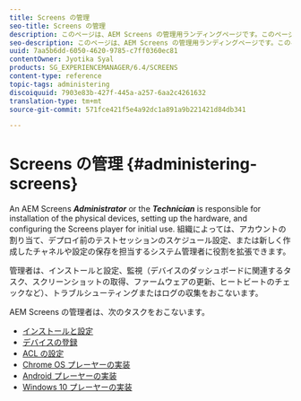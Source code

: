 ```yaml
---
title: Screens の管理
seo-title: Screens の管理
description: このページは、AEM Screens の管理用ランディングページです。このページでは、AEM Screens に関連付けられている管理者の役割について説明します。
seo-description: このページは、AEM Screens の管理用ランディングページです。このページでは、AEM Screens に関連付けられている管理者の役割について説明します。
uuid: 7aa5b6dd-6050-4620-9785-c7ff0360ec81
contentOwner: Jyotika Syal
products: SG_EXPERIENCEMANAGER/6.4/SCREENS
content-type: reference
topic-tags: administering
discoiquuid: 7903e83b-427f-445a-a257-6aa2c4261632
translation-type: tm+mt
source-git-commit: 571fce421f5e4a92dc1a891a9b221421d84db341

---
```



# Screens の管理 {#administering-screens}

An AEM Screens ***Administrator*** or the ***Technician*** is responsible for installation of the physical devices, setting up the hardware, and configuring the Screens player for initial use. 組織によっては、アカウントの割り当て、デプロイ前のテストセッションのスケジュール設定、または新しく作成したチャネルや設定の保存を担当するシステム管理者に役割を拡張できます。

管理者は、インストールと設定、監視（デバイスのダッシュボードに関連するタスク、スクリーンショットの取得、ファームウェアの更新、ヒートビートのチェックなど）、トラブルシューティングまたはログの収集をおこないます。

AEM Screens の管理者は、次のタスクをおこないます。

* [インストールと設定](configuring-screens-introduction.md)
* [デバイスの登録](device-registration.md)
* [ACL の設定](setting-up-acls.md)
* [Chrome OS プレーヤーの実装 ](implementing-chrome-os-player.md)
* [Android プレーヤーの実装](implementing-android-player.md)
* [Windows 10 プレーヤーの実装](implementing-windows-player.md)